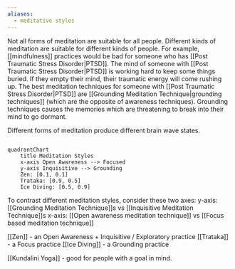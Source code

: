 ```yaml
---
aliases:
  - meditative styles
---
```

Not all forms of meditation are suitable for all people. Different kinds of meditation are suitable for different kinds of people.
	For example, [[mindfulness]] practices would be bad for someone who has [[Post Traumatic Stress Disorder|PTSD]]. The mind of someone with [[Post Traumatic Stress Disorder|PTSD]] is working hard to keep some things buried. If they empty their mind, their traumatic energy will come rushing up. The best meditation techniques for someone with [[Post Traumatic Stress Disorder|PTSD]] are [[Grounding Meditation Technique|grounding techniques]] (which are the opposite of awareness techniques). Grounding techniques causes the memories which are threatening to break into their mind to go dormant.

Different forms of meditation produce different brain wave states.

```mermaid

quadrantChart
    title Meditation Styles
    x-axis Open Awareness --> Focused
    y-axis Inquisitive --> Grounding  
    Zen: [0.1, 0.1]
    Trataka: [0.9, 0.5]
    Ice Diving: [0.5, 0.9]
```

To contrast different meditation styles, consider these two axes:
y-axis: [[Grounding Meditation Technique]]s vs [[Inquisitive Meditation Technique]]s
x-axis: [[Open awareness meditation technique]] vs [[Focus based meditation technique]]

[[Zen]] - an Open Awareness + Inquisitive / Exploratory practice
[[Trataka]] - a Focus practice
[[Ice Diving]] - a Grounding practice

[[Kundalini Yoga]] - good for people with a goal in mind.